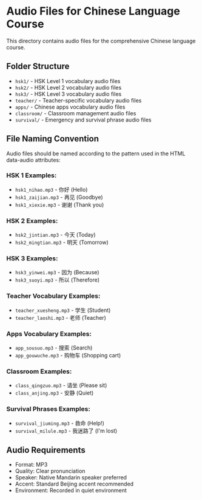# Audio Files for Chinese Language Course

This directory contains audio files for the comprehensive Chinese language course.

## Folder Structure

- `hsk1/` - HSK Level 1 vocabulary audio files
- `hsk2/` - HSK Level 2 vocabulary audio files  
- `hsk3/` - HSK Level 3 vocabulary audio files
- `teacher/` - Teacher-specific vocabulary audio files
- `apps/` - Chinese apps vocabulary audio files
- `classroom/` - Classroom management audio files
- `survival/` - Emergency and survival phrase audio files

## File Naming Convention

Audio files should be named according to the pattern used in the HTML data-audio attributes:

### HSK 1 Examples:
- `hsk1_nihao.mp3` - 你好 (Hello)
- `hsk1_zaijian.mp3` - 再见 (Goodbye)
- `hsk1_xiexie.mp3` - 谢谢 (Thank you)

### HSK 2 Examples:
- `hsk2_jintian.mp3` - 今天 (Today)
- `hsk2_mingtian.mp3` - 明天 (Tomorrow)

### HSK 3 Examples:
- `hsk3_yinwei.mp3` - 因为 (Because)
- `hsk3_suoyi.mp3` - 所以 (Therefore)

### Teacher Vocabulary Examples:
- `teacher_xuesheng.mp3` - 学生 (Student)
- `teacher_laoshi.mp3` - 老师 (Teacher)

### Apps Vocabulary Examples:
- `app_sousuo.mp3` - 搜索 (Search)
- `app_gouwuche.mp3` - 购物车 (Shopping cart)

### Classroom Examples:
- `class_qingzuo.mp3` - 请坐 (Please sit)
- `class_anjing.mp3` - 安静 (Quiet)

### Survival Phrases Examples:
- `survival_jiuming.mp3` - 救命 (Help!)
- `survival_milule.mp3` - 我迷路了 (I'm lost)

## Audio Requirements

- Format: MP3
- Quality: Clear pronunciation
- Speaker: Native Mandarin speaker preferred
- Accent: Standard Beijing accent recommended
- Environment: Recorded in quiet environment